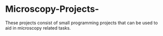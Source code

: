 # Microscopy-Projects-
These projects consist of small programming projects that can be used to aid in microscopy related tasks. 
